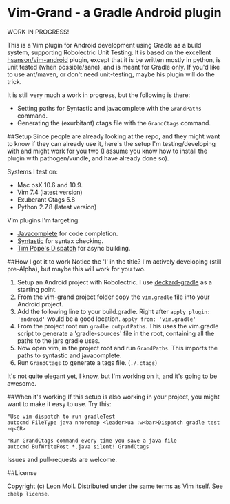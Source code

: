 # Vim-Grand - a Gradle Android plugin

WORK IN PROGRESS!

This is a Vim plugin for Android development using Gradle as a build system, supporting Robolectric Unit Testing. It is based on the excellent [hsanson/vim-android](https://github.com/hsanson/vim-android) plugin, except that it is be written mostly in python, is unit tested (when possible/sane), and is meant for Gradle only. If you'd like to use ant/maven, or don't need unit-testing, maybe his plugin will do the trick.

It is still very much a work in progress, but the following is there:
- Setting paths for Syntastic and javacomplete with the `GrandPaths` command.
- Generating the (exurbitant) ctags file with the `GrandCtags` command.

##Setup
Since people are already looking at the repo, and they might want to know if they can already use it, here's the setup I'm testing/developing with and might work for you two (I assume you know how to install the plugin with pathogen/vundle, and have already done so).

Systems I test on:
- Mac osX 10.6 and 10.9.
- Vim 7.4 (latest version)
- Exuberant Ctags 5.8
- Python 2.7.8 (latest version)

Vim plugins I'm targeting:
- [Javacomplete](https://github.com/vim-scripts/javacomplete) for code completion.
- [Syntastic](https://github.com/scrooloose/syntastic) for syntax checking.
- [Tim Pope's Dispatch](https://github.com/tpope/vim-dispatch) for async building.

##How I got it to work
Notice the 'I' in the title? I'm actively developing (still pre-Alpha), but maybe this will work for you two.

1. Setup an Android project with Robolectric.
   I use [deckard-gradle](https://github.com/robolectric/deckard-gradle) as a starting point.
2. From the vim-grand project folder copy the `vim.gradle` file into your Android project.
3. Add the following line to your build.gradle. Right after `apply plugin: 'android'` would be a good location.
   `apply from: 'vim.gradle'`
4. From the project root run `gradle outputPaths`. This uses the vim.gradle script to generate a 'gradle-sources' file in the root, containing all the paths to the jars gradle uses.
5. Now open vim, in the project root and run `GrandPaths`. This imports the paths to syntastic and javacomplete.
6. Run `GrandCtags` to generate a tags file. (`./.ctags`)

It's not quite elegant yet, I know, but I'm working on it, and it's going to be awesome.

##When it's working
If this setup is also working in your project, you might want to make it easy to use. Try this:
```VimL
"Use vim-dispatch to run gradleTest
autocmd FileType java nnoremap <leader>ua :w<bar>Dispatch gradle test -q<CR>

"Run GrandCtags command every time you save a java file
autocmd BufWritePost *.java silent! GrandCtags
```


Issues and pull-requests are welcome.


##License

Copyright (c) Leon Moll.  Distributed under the same terms as Vim itself.
See `:help license`.

